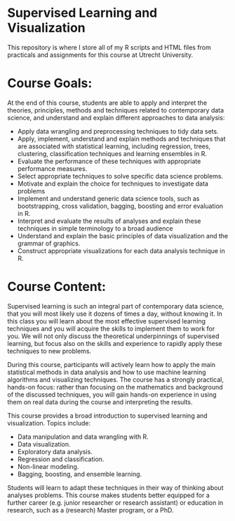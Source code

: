 # Supervised Learning and Visualization

This repository is where I store all of my R scripts and HTML files from practicals and assignments for this course at Utrecht University. 

# Course Goals: 

At the end of this course, students are able to apply and interpret the theories, principles, methods and techniques related to contemporary data science, and understand and explain different approaches to data analysis:

* Apply data wrangling and preprocessing techniques to tidy data sets.
* Apply, implement, understand and explain methods and techniques that are associated with statistical 
learning, including regression, trees, clustering, classification techniques and learning ensembles in R.
* Evaluate the performance of these techniques with appropriate performance measures.
* Select appropriate techniques to solve specific data science problems.
* Motivate and explain the choice for techniques to investigate data problems
* Implement and understand generic data science tools, such as bootstrapping, cross validation, bagging, boosting and error evaluation in R.
* Interpret and evaluate the results of analyses and explain these techniques in simple terminology to a broad audience
* Understand and explain the basic principles of data visualization and the grammar of graphics.
* Construct appropriate visualizations for each data analysis technique in R.

# Course Content: 

Supervised learning is such an integral part of contemporary data science, that you will most likely use it dozens of times a day, without knowing it. In this class you will learn about the most effective supervised learning techniques and you will acquire the skills to implement them to work for you. We will not only discuss the theoretical underpinnings of supervised learning, but focus also on the skills and experience to rapidly apply these techniques to new problems.

During this course, participants will actively learn how to apply the main statistical methods in data analysis and how to use machine learning algorithms and visualizing techniques. The course has a strongly practical, hands-on focus: rather than focusing on the mathematics and background of the discussed techniques, you will gain hands-on experience in using them on real data during the course and interpreting the results.

This course provides a broad introduction to supervised learning and visualization. Topics include:

* Data manipulation and data wrangling with R.
* Data visualization.
* Exploratory data analysis.
* Regression and classification.
* Non-linear modeling.
* Bagging, boosting, and ensemble learning.

Students will learn to adapt these techniques in their way of thinking about analyses problems. This course makes students better equipped for a further career (e.g. junior researcher or research assistant) or education in research, such as a (research) Master program, or a PhD.